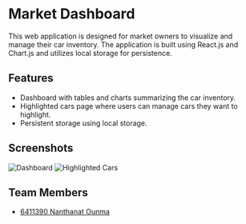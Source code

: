 # Market Dashboard

This web application is designed for market owners to visualize and manage their car inventory. The application is built using React.js and Chart.js and utilizes local storage for persistence.

## Features
- Dashboard with tables and charts summarizing the car inventory.
- Highlighted cars page where users can manage cars they want to highlight.
- Persistent storage using local storage.

## Screenshots
![Dashboard]()
![Highlighted Cars]()

## Team Members
- [6411390 Nanthanat Ounma](https://github.com/icepsn)

